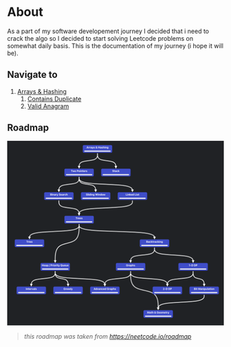 # About

As a part of my software developement journey I decided that i need to crack the algo so I decided to start solving Leetcode problems on somewhat daily basis. This is the documentation of my journey (i hope it will be).

## Navigate to

1. [Arrays & Hashing](Topics/Arrays&Hashing/)
    1. [Contains Duplicate](Topics/Arrays&Hashing/contains_duplicate)
    2. [Valid Anagram](Topics/Arrays&Hashing/valid_anagram)


## Roadmap
![alt text](content/roadmap.png)

> *this roadmap was taken from https://neetcode.io/roadmap*
